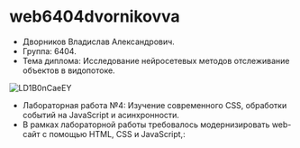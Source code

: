 # web6404dvornikovva
* Дворников Владислав Александрович.
* Группа: 6404.
* Тема диплома: Исследование нейросетевых методов отслеживание объектов в видопотоке.

 ![LD1B0nCaeEY](https://github.com/user-attachments/assets/e9ae12f2-32a4-4a92-8371-8f7b99e508d6)

* Лабораторная работа №4: Изучение современного CSS, обработки событий на JavaScript и асинхронности.
* В рамках лабораторной работы требовалось модернизировать web-сайт с помощью HTML, CSS и JavaScript,:
